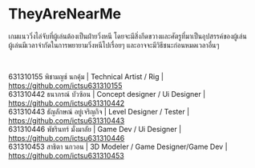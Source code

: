 # TheyAreNearMe
เกมแนววิ่งไล่จับที่ผู้เล่นต้องเป็นฝ่ายวิ่งหนี โดยจะมีสิ่งกีดขวางและศัตรูที่มาเป็นอุปสรรค์ของผู้เล่น <br/>
ผู้เล่นมีเวลาจำกัดในการพยายามวิ่งหนีไปเรื่อยๆ และอาจจะมีวิธีชนะก่อนหมดเวลาอื่นๆ



<br />


631310155 พิชามญช์ นกคุ้ม | Technical Artist / Rig | https://github.com/ictsu631310155 <br/> 
631310442 ธนาภรณ์ บัวซ้อน | Concept designer / Ui Designer |  https://github.com/ictsu631310442 <br/>
631310443 ธัญลักษณ์ อยู่เจริญกิจ | Level Designer / Tester |  https://github.com/ictsu631310443 <br/>
631310446 พัชรินทร์ มั่งมาลัย | Game Dev / Ui Designer |  https://github.com/ictsu631310446 <br/>
631310453 สาธิตา นกวอน | 3D Modeler / Game Designer/Game Dev |  https://github.com/ictsu631310453 <br/>
